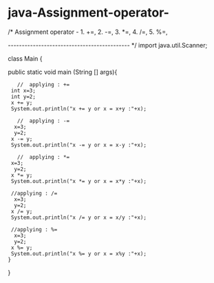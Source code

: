 # java-Assignment-operator-

/*
Assignment operator -
    1. +=,
    2. -=,
    3. *=,
    4. /=,
    5. %=,
    
-------------------------------------------- */
import java.util.Scanner;

class Main {

   public static void main (String [] args){
   
       
       //  applying : +=
     int x=3;
     int y=2;
     x += y;
     System.out.println("x += y or x = x+y :"+x);
     
       //  applying : -=
      x=3;
      y=2;
     x -= y;
     System.out.println("x -= y or x = x-y :"+x);
      
       //  applying : *=
     x=3;
      y=2;
     x *= y;
     System.out.println("x *= y or x = x*y :"+x);
     
     //applying : /=
      x=3;
      y=2;
     x /= y;
     System.out.println("x /= y or x = x/y :"+x);
     
     //applying : %=
      x=3;
      y=2;
     x %= y;
     System.out.println("x %= y or x = x%y :"+x);
    }
}
